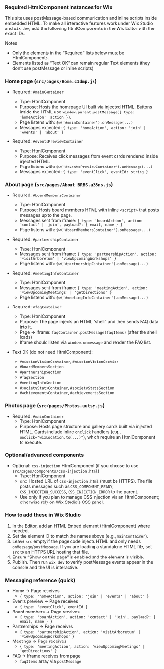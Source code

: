 ### Required HtmlComponent instances for Wix

This site uses postMessage-based communication and inline scripts inside embedded HTML. To make all interactive features work under Wix Studio and `wix dev`, add the following HtmlComponents in the Wix Editor with the exact IDs.

Notes

- Only the elements in the “Required” lists below must be HtmlComponents.
- Elements listed as “Text OK” can remain regular Text elements (they don’t use postMessage or inline scripts).

### Home page (`src/pages/Home.c1dmp.js`)

- Required: `#mainContainer`

  - Type: HtmlComponent
  - Purpose: Hosts the homepage UI built via injected HTML. Buttons inside the HTML use `window.parent.postMessage({ type: 'homeAction', action })`.
  - Page listens with: `$w('#mainContainer').onMessage(...)`
  - Messages expected: `{ type: 'homeAction', action: 'join' | 'events' | 'about' }`

- Required: `#eventsPreviewContainer`
  - Type: HtmlComponent
  - Purpose: Receives click messages from event cards rendered inside injected HTML.
  - Page listens with: `$w('#eventsPreviewContainer').onMessage(...)`
  - Messages expected: `{ type: 'eventClick', eventId: string }`

### About page (`src/pages/About BRBS.a28ns.js`)

- Required: `#boardMembersContainer`

  - Type: HtmlComponent
  - Purpose: Hosts board members HTML with inline `<script>` that posts messages up to the page.
  - Messages sent from iframe: `{ type: 'boardAction', action: 'contact' | 'join', payload?: { email, name } }`
  - Page listens with: `$w('#boardMembersContainer').onMessage(...)`

- Required: `#partnershipContainer`

  - Type: HtmlComponent
  - Messages sent from iframe: `{ type: 'partnershipAction', action: 'visitArboretum' | 'viewUpcomingWorkshops' }`
  - Page listens with: `$w('#partnershipContainer').onMessage(...)`

- Required: `#meetingInfoContainer`

  - Type: HtmlComponent
  - Messages sent from iframe: `{ type: 'meetingAction', action: 'viewUpcomingMeetings' | 'getDirections' }`
  - Page listens with: `$w('#meetingInfoContainer').onMessage(...)`

- Required: `#faqContainer`

  - Type: HtmlComponent
  - Purpose: The page injects an HTML “shell” and then sends FAQ data into it.
  - Page → iframe: `faqContainer.postMessage(faqItems)` (after the shell loads)
  - Iframe should listen via `window.onmessage` and render the FAQ list.

- Text OK (do not need HtmlComponent):
  - `#missionVisionContainer`, `#missionVisionSection`
  - `#boardMembersSection`
  - `#partnershipSection`
  - `#faqSection`
  - `#meetingInfoSection`
  - `#societyStatsContainer`, `#societyStatsSection`
  - `#achievementsContainer`, `#achievementsSection`

### Photos page (`src/pages/Photos.uutsy.js`)

- Required: `#mainContainer`
  - Type: HtmlComponent
  - Purpose: Hosts page structure and gallery cards built via injected HTML. Cards include inline `onclick` handlers (e.g., `onclick="wixLocation.to(...)"`), which require an HtmlComponent to execute.

### Optional/advanced components

- Optional: `css-injection` HtmlComponent (if you choose to use `src/pages/components/css-injection.html`)
  - Type: HtmlComponent
  - `src`: Hosted URL of `css-injection.html` (must be HTTPS). The file posts messages such as `CSS_COMPONENT_READY`, `CSS_INJECTION_SUCCESS`, `CSS_INJECTION_ERROR` to the parent.
  - Use only if you plan to manage CSS injection via an HtmlComponent; otherwise rely on Wix Studio’s CSS panel.

### How to add these in Wix Studio

1. In the Editor, add an HTML Embed element (HtmlComponent) where needed.
2. Set the element ID to match the names above (e.g., `mainContainer`).
3. Leave `src` empty if the page code injects HTML and only needs `onMessage`/`postMessage`. If you are loading a standalone HTML file, set `src` to an HTTPS URL hosting that file.
4. Ensure “Show on this page” is enabled and the element is visible.
5. Publish. Then run `wix dev` to verify postMessage events appear in the console and the UI is interactive.

### Messaging reference (quick)

- Home → Page receives
  - `{ type: 'homeAction', action: 'join' | 'events' | 'about' }`
- Events preview → Page receives
  - `{ type: 'eventClick', eventId }`
- Board members → Page receives
  - `{ type: 'boardAction', action: 'contact' | 'join', payload?: { email, name } }`
- Partnerships → Page receives
  - `{ type: 'partnershipAction', action: 'visitArboretum' | 'viewUpcomingWorkshops' }`
- Meetings → Page receives
  - `{ type: 'meetingAction', action: 'viewUpcomingMeetings' | 'getDirections' }`
- FAQ → Iframe receives from page
  - `faqItems` array via `postMessage`
